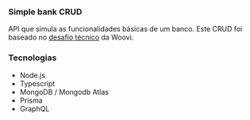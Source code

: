 ### Simple bank CRUD
API que simula as funcionalidades básicas de um banco. Este CRUD foi baseado no [desafio técnico](https://github.com/woovibr/jobs/blob/main/challenges/crud-bank-graphql-relay.md) da Woovi.

### Tecnologias
* Node.js
* Typescript
* MongoDB / Mongodb Atlas
* Prisma
* GraphQL
